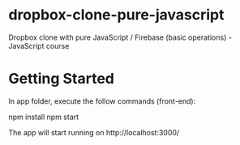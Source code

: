 # dropbox-clone-pure-javascript
Dropbox clone with pure JavaScript / Firebase (basic operations) - JavaScript course

# Getting Started
In app folder, execute the follow commands (front-end):

npm install
npm start

The app will start running on http://localhost:3000/
